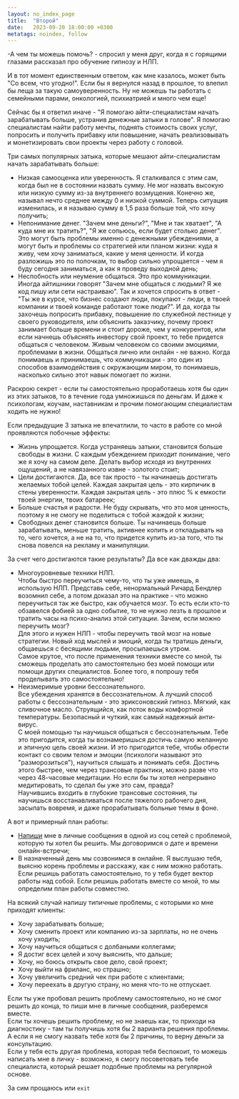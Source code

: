 ```yaml
---
layout: no_index_page
title:  "Второй"
date:   2023-09-20 18:00:00 +0300
metatags: noindex, follow
---
```


-А чем ты можешь помочь? - спросил у меня друг, когда я с горящими глазами рассказал про обучение гипнозу и НЛП.<br>

И в тот момент единственным ответом, как мне казалось, может быть "Со всем, что угодно!". Если бы я вернулся назад в прошлое, то влепил бы леща за такую самоуверенность. Ну не можешь ты работать с семейными парами, онкологией, психиатрией и много чем еще!

Сейчас бы я ответил иначе - "Я помогаю айти-специалистам начать зарабатывать больше, устранив денежные затыки в голове". Я помогаю специалистам найти работу мечты, поднять стоимость своих услуг, попросить и получить прибавку или повышение, начать реализовывать и монетизировать свои проекты через работу с головой.

Три самых популярных затыка, которые мешают айти-специалистам начать зарабатывать больше:

- Низкая самооценка или уверенность. Я сталкивался с этим сам, когда был не в состоянии назвать сумму. Не мог назвать высокую или низкую сумму из-за внутреннего возмущения. Конечно же, называл нечто среднее между 0 и низкой суммой. Теперь ситуация изменилась, и я называю сумму в 1,5 раза больше той, что хочу получить;
- Непонимание денег. "Зачем мне деньги?", "Мне и так хватает", "А куда мне их тратить?", "Я же сопьюсь, если будет столько денег". Это могут быть проблемы именно с денежными убеждениями, а могут быть и проблемы со стратегией или планом жизни: куда я живу, чем хочу заниматься, какие у меня ценности. И когда разложишь это по полочкам, то выбор сильно упрощается - чем я буду сегодня заниматься, а как я проведу выходной день;
- Неспобность или неумение общаться. Это про коммуникации. Иногда айтишники говорят "Зачем мне общаться с людьми? Я же код пишу или сети настраиваю". Так и хочется спросить в ответ - "Ты же в курсе, что бизнес создают люди, покупают - люди, в твоей компании и твоей команде работают тоже люди?". И да, когда ты захочешь попросить прибавку, повышение по служебной лестнице у своего руководителя, или объяснить заказчику, почему проект занимает больше времени и стоит дороже, чем у конкурентов, или если начнешь объяснять инвестору свой проект, то тебе придется общаться с человеком. Живым человеком со своими эмоциями, проблемами в жизни. Общаться лично или онлайн - не важно. Когда понимаешь и принимаешь, что коммуникации - это один из способов взаимодействия с окружающим миром, то понимаешь, насколько сильно этот навык помогает по жизни.

Раскрою секрет - если ты самостоятельно проработаешь хотя бы один из этих затыков, то в течение года умножишься по деньгам. И даже к психологам, коучам, наставникам и прочим помогающим специалистам ходить не нужно!

Если предыдущие 3 затыка не впечатлили, то часто в работе со мной проявляются побочные эффекты:

- Жизнь упрощается. Когда устраняешь затыки, становится больше свободы в жизни. С каждым убеждением приходит понимание, чего же я хочу на самом деле. Делать выбор исходя из внутренних ощущений, а не навязанного извне - золотого стоит;
- Цели достигаются. Да, все так просто - ты начинаешь достигать желаемых тобой целей. Каждая закрытая цель - это кирпичик в стены уверенности. Каждая закрытая цель - это плюс % к емкости твоей энергии, твоих батареек;
- Больше счастья и радости. Не буду скрывать, что это моя ценность, поэтому я не смогу не поделиться с тобой жаждой к жизни;
- Свободных денег становится больше. Ты начинаешь больше зарабатывать, меньше тратить, активнее копить и откладывать на то, чего хочется, а не на то, что придется купить из-за того, что ты снова повелся на рекламу и манипуляции.

За счет чего достигаются такие результаты? Да все как дважды два:

- Многоуровневые техники НЛП.<br>Чтобы быстро переучиться чему-то, что ты уже имеешь, я использую НЛП. Представь себе, ненормальный Ричард Бендлер возомнил себе, а потом доказал это на практике - что можно переучиться так же быстро, как обучается мозг. То есть если кто-то обзавелся фобией за одно событие, то не нужно лезть в прошлое и тратить часы на психо-анализ этой ситуации. Зачем, если можно переучить мозг?<br>Для этого и нужен НЛП - чтобы переучить твой мозг на новые стратегии. Новый ход мыслей и эмоций, когда ты тратишь деньги, общаешься с бесящими людьми, просыпаешься утром.<br>Самое крутое, что после применения техники вместе со мной, ты сможешь проделать это самостоятельно без моей помощи или помощи других специалистов. Более того, я попрошу тебя проделывать это самостоятельно!
- Неизмеримые уровни бессознательного.<br>Все убеждения хранятся в бессознательном. А лучший способ работы с бессознательным - это эриксоновский гипноз. Мягкий, как сливочное масло. Струящийся, как поток воды комфортной температуры. Безопасный и чуткий, как самый надежный анти-вирус.<br>С моей помощью ты научишься общаться с бессознательным. Тебе это пригодится, когда ты вознамеришься достичь самую желанную и эпичную цель своей жизни. И это пригодится тебе, чтобы обрести контакт со своим телом и эмоции (психологи называют это "разморозиться"), научиться слышать и понимать себя. Достичь этого быстрее, чем через трансовые практики, можно разве что через 48-часовые медитации. Но если бы ты хотел непрерывно медитировать, то сделал бы уже это сам, правда?<br>Научившись входить в глубокие трансовые состояния, ты научишься восстанавливаться после тяжелого рабочего дня, засыпать вовремя, и даже прорабатывать больные темы в фоне.

А вот и примерный план работы:

- [Напиши](/index.html#связаться-со-мной) мне в личные сообщения в одной из соц сетей с проблемой, которую ты хотел бы решить. Мы договоримся о дате и времени онлайн-встречи;
- В назначенный день мы созвонимся в онлайне. Я выслушаю тебя, выясню корень проблемы и расскажу, как с ним можно работать. Если решишь работать самостоятельно, то у тебя будет вектор работы над собой. Если решишь работать вместе со мной, то мы определим план работы совместно.

На всякий случай напишу типичные проблемы, с которыми ко мне приходят клиенты:

- Хочу зарабатывать больше;
- Хочу сменить проект или компанию из-за зарплаты, но не очень хочу уходить;
- Хочу научиться общаться с долбаными коллегами;
- Я достиг всех целей и хочу выяснить, что дальше;
- Хочу, но боюсь открыть свое дело, свой проект;
- Хочу выйти на фриланс, но страшно;
- Хочу увеличить средний чек при работе с клиентами;
- Хочу переехать в другую страну, но меня что-то не отпускает.

Если ты уже пробовал решить проблему самостоятельно, но не смог решить до конца, то пиши мне в личные сообщения, разберемся вместе.<br>
Если ты хочешь решить проблему, но не знаешь как, то приходи на диагностику - там ты получишь хотя бы 2 варианта решения проблемы. А если я не смогу назвать тебе хотя бы 2 причины, то верну деньги за консультацию.<br>
Если у тебя есть другая проблема, которая тебя беспокоит, то можешь написать мне в личку - возможно, я смогу посоветовать тебе специалиста, который решает подобные проблемы на регулярной основе.

За сим прощаюсь или ```exit```